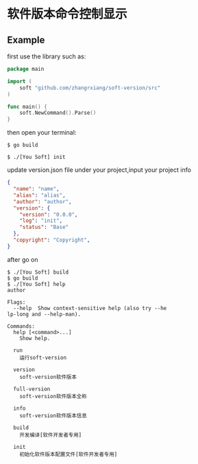 # 软件版本命令控制显示

## Example
first use the library such as:
```go
package main

import (
	soft "github.com/zhangrxiang/soft-version/src"
)

func main() {
	soft.NewCommand().Parse()
}

```
then open your terminal:
```shell script
$ go build

$ ./[You Soft] init
```
update version.json file under your project,input your project info
```json
{
  "name": "name",
  "alias": "alias",
  "author": "author",
  "version": {
    "version": "0.0.0",
    "log": "init",
    "status": "Base"
  },
  "copyright": "Copyright",
}
```
after go on
```shell script
$ ./[You Soft] build
$ go build
$ ./[You Soft] help
author

Flags:
  --help  Show context-sensitive help (also try --he
lp-long and --help-man).

Commands:
  help [<command>...]
    Show help.

  run
    运行soft-version

  version
    soft-version软件版本

  full-version
    soft-version软件版本全称

  info
    soft-version软件版本信息

  build
    开发编译[软件开发者专用]

  init
    初始化软件版本配置文件[软件开发者专用]

```